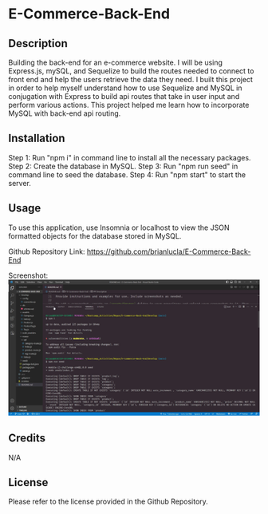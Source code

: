 # E-Commerce-Back-End


## Description

Building the back-end for an e-commerce website. I will be using Express.js, mySQL, and Sequelize to build the routes needed to connect to front end and help the users retrieve the data they need. I built this project in order to help myself understand how to use Sequelize and MySQL in conjugation with Express to build api routes that take in user input and perform various actions. This project helped me learn how to incorporate MySQL with back-end api routing.

## Installation

Step 1: Run "npm i" in command line to install all the necessary packages.
Step 2: Create the database in MySQL.
Step 3: Run "npm run seed" in command line to seed the database.
Step 4: Run "npm start" to start the server.

## Usage

To use this application, use Insomnia or localhost to view the JSON formatted objects for the database stored in MySQL.

Github Repository Link: https://github.com/brianlucla/E-Commerce-Back-End

Screenshot: ![screenshot](assets/images/screenshot.jpg)

## Credits

N/A

## License

Please refer to the license provided in the Github Repository.